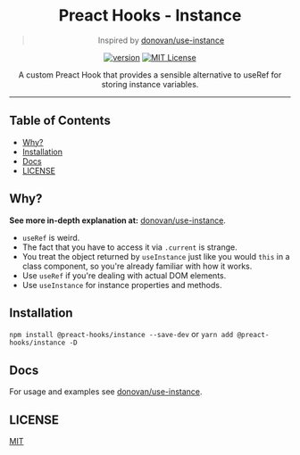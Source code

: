 <div align="center">
<h1>Preact Hooks - Instance</h1>

> Inspired by [donovan/use-instance](https://github.com/donavon/use-instance)

[![version][version-badge]][package]
[![MIT License][license-badge]][license]

<p>
A custom Preact Hook that provides a sensible alternative to useRef for storing instance variables.
</p>
</div>

<hr />

## Table of Contents

<!-- START doctoc generated TOC please keep comment here to allow auto update -->
<!-- DON'T EDIT THIS SECTION, INSTEAD RE-RUN doctoc TO UPDATE -->


- [Why?](#why)
- [Installation](#installation)
- [Docs](#docs)
- [LICENSE](#license)

<!-- END doctoc generated TOC please keep comment here to allow auto update -->

## Why? 

**See more in-depth explanation at:** [donovan/use-instance](https://github.com/donavon/use-instance#why).

- `useRef` is weird. 
- The fact that you have to access it via `.current` is strange.
- You treat the object returned by `useInstance` just like you would `this` in a class component, so you're already familiar with how it works.
- Use `useRef` if you're dealing with actual DOM elements.
- Use `useInstance` for instance properties and methods.

## Installation

`npm install @preact-hooks/instance --save-dev` or `yarn add @preact-hooks/instance -D`

## Docs

For usage and examples see [donovan/use-instance](https://github.com/donavon/use-instance#usage).

## LICENSE

[MIT](LICENSE)

<!-- prettier-ignore-start -->
[package]: https://www.npmjs.com/package/@preact-hooks/instance
[version-badge]: https://img.shields.io/npm/v/@preact-hooks/instance
[license]: https://github.com/mihar-22/preact-hooks-instance/blob/master/LICENSE
[license-badge]: https://img.shields.io/github/license/mihar-22/preact-hooks-instance?color=b
<!-- prettier-ignore-end -->

